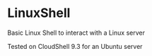 # LinuxShell

Basic Linux Shell to interact with  a Linux server

Tested on CloudShell 9.3 for an Ubuntu server

